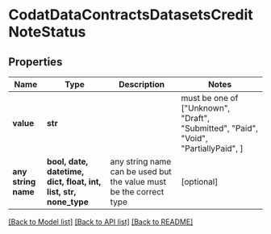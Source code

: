 # CodatDataContractsDatasetsCreditNoteStatus


## Properties
Name | Type | Description | Notes
------------ | ------------- | ------------- | -------------
**value** | **str** |  |  must be one of ["Unknown", "Draft", "Submitted", "Paid", "Void", "PartiallyPaid", ]
**any string name** | **bool, date, datetime, dict, float, int, list, str, none_type** | any string name can be used but the value must be the correct type | [optional]

[[Back to Model list]](../README.md#documentation-for-models) [[Back to API list]](../README.md#documentation-for-api-endpoints) [[Back to README]](../README.md)


